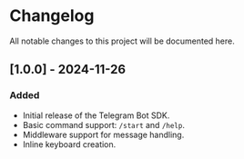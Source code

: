 # Changelog

All notable changes to this project will be documented here.

## [1.0.0] - 2024-11-26
### Added
- Initial release of the Telegram Bot SDK.
- Basic command support: `/start` and `/help`.
- Middleware support for message handling.
- Inline keyboard creation.